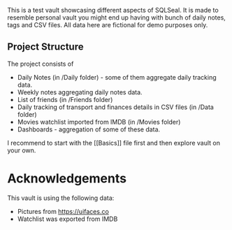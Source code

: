 This is a test vault showcasing different aspects of SQLSeal. It is made to resemble personal vault you might end up having with bunch of daily notes, tags and CSV files. All data here are fictional for demo purposes only.

## Project Structure
The project consists of
- Daily Notes (in /Daily folder) - some of them aggregate daily tracking data.
- Weekly notes aggregating daily notes data.
- List of friends (in /Friends folder)
- Daily tracking of transport and finances details in CSV files (in /Data folder)
- Movies watchlist imported from IMDB (in /Movies folder)
- Dashboards - aggregation of some of these data.


I recommend to start with the [[Basics]] file first and then explore vault on your own.



# Acknowledgements
This vault is using the following data:
- Pictures from https://uifaces.co
- Watchlist was exported from IMDB